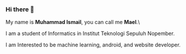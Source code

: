 ### Hi there 👋

My name is **Muhammad Ismail**, you can call me **Mael**.\

I am a student of Informatics in Institut Teknologi Sepuluh Nopember.

I am Interested to be machine learning, android, and website developer.
